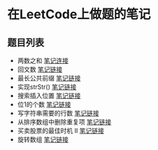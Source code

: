 # 在LeetCode上做题的笔记

## 题目列表
- 两数之和 [笔记连接](1两数之和.md)
- 回文数 [笔记链接](9回文数.md)
- 最长公共前缀 [笔记链接](14最长公共前缀.md)
- 实现strStr() [笔记链接](28实现strStr().md)
- 搜索插入位置 [笔记链接](35搜索插入位置.md)
- 位1的个数 [笔记链接](191位1的个数.md)
- 写字符串需要的行数 [笔记链接](806写字符串需要的行数.md)
- 从排序数组中删除重复项 [笔记链接](初级算法/数组/从排序数组中删除重复项.md)
- 买卖股票的最佳时机 II [笔记链接](初级算法/数组/买卖股票的最佳时机II.md)
- 旋转数组 [笔记链接](初级算法/数组/旋转数组.md)